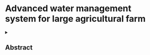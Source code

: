 # Advanced water management system for large agricultural farm 
<details>
<summary><h2> Abstract </h2> </summary>
<br>
  
#### An advanced water management system for agricultural farms(more than 50 acre with different crops with different water requirements) optimizes irrigation by usingsensors and IoT to monitor soil moisture and weather conditions, ensuring efficient water usage and crop health. The system supports sustainable farming, and enhances crop yield through precise data-driven irrigation management.

<details>
<summary><h2> Block Diagram </h2> </summary>
<br>
  
![Image](https://github.com/user-attachments/assets/f5f4c9c9-d449-42c8-a51b-8247fbffec52)
